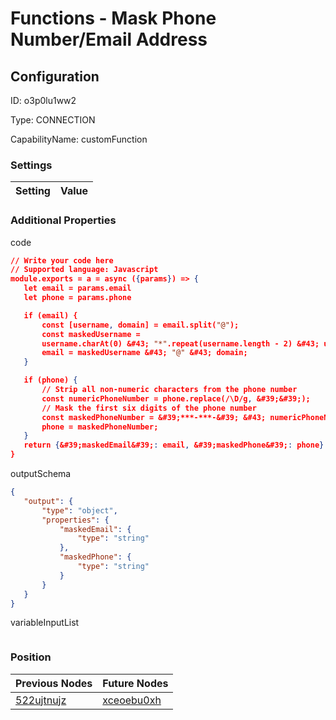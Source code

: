 # Functions - Mask Phone Number/Email Address
## Configuration
ID:  o3p0lu1ww2

Type: CONNECTION 

CapabilityName: customFunction

### Settings
| Setting | Value  |
| :------------------------ | ---------------------------------------- |
 




### Additional Properties
code
 ```json 
// Write your code here
// Supported language: Javascript 
module.exports = a = async ({params}) => {
	let email = params.email
	let phone = params.phone

	if (email) {
		const [username, domain] = email.split("@");
  		const maskedUsername =
    	username.charAt(0) &#43; "*".repeat(username.length - 2) &#43; username.slice(-1);
		email = maskedUsername &#43; "@" &#43; domain;
	}

	if (phone) {
		// Strip all non-numeric characters from the phone number
  		const numericPhoneNumber = phone.replace(/\D/g, &#39;&#39;);
		// Mask the first six digits of the phone number
  		const maskedPhoneNumber = &#39;***-***-&#39; &#43; numericPhoneNumber.slice(-4);
		phone = maskedPhoneNumber;
	}
	return {&#39;maskedEmail&#39;: email, &#39;maskedPhone&#39;: phone}
}
```


outputSchema
 ```json 
{
	"output": {
		"type": "object",
		"properties": {
			"maskedEmail": {
				"type": "string"
			},
			"maskedPhone": {
				"type": "string"
			}
		}
	}
}
```


variableInputList
 ```json 

```




### Position
| Previous Nodes | Future Nodes |
| :------------- | ------------ |
| [522ujtnujz](./522ujtnujz.md) | [xceoebu0xh](./xceoebu0xh.md) |